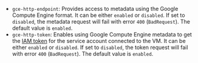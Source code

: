 * `gce-http-endpoint`: Provides access to metadata using the Google Compute Engine format. It can be either `enabled` or `disabled`. If set to `disabled`, the metadata request will fail with error `400` (`BadRequest`). The default value is `enabled`.
* `gce-http-token`: Enables using Google Compute Engine metadata to get the [IAM token](../../iam/concepts/users/service-accounts.md) for the service account connected to the VM. It can be either `enabled` or `disabled`. If set to `disabled`, the token request will fail with error `400` (`BadRequest`). The default value is `enabled`.